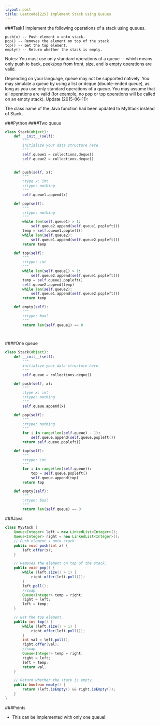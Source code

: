 ```yaml
---
layout: post
title: Leetcode[225] Implement Stack using Queues
---
```

###Task1
Implement the following operations of a stack using queues.

	push(x) -- Push element x onto stack.
	pop() -- Removes the element on top of the stack.
	top() -- Get the top element.
	empty() -- Return whether the stack is empty.
Notes:
You must use only standard operations of a queue -- which means only push to back, peek/pop from front, size, and is empty operations are valid.

Depending on your language, queue may not be supported natively. You may simulate a queue by using a list or deque (double-ended queue), as long as you use only standard operations of a queue.
You may assume that all operations are valid (for example, no pop or top operations will be called on an empty stack).
Update (2015-06-11):

The class name of the Java function had been updated to MyStack instead of Stack.

###Python
####Two queue
```python
class Stack(object):
    def __init__(self):
        """
        initialize your data structure here.
        """
        self.queue1 = collections.deque()
        self.queue2 = collections.deque()
        

    def push(self, x):
        """
        :type x: int
        :rtype: nothing
        """
        self.queue1.append(x)

    def pop(self):
        """
        :rtype: nothing
        """
        while len(self.queue1) > 1:
            self.queue2.append(self.queue1.popleft())
        temp = self.queue1.popleft()
        while len(self.queue2):
            self.queue1.append(self.queue2.popleft())
        return temp

    def top(self):
        """
        :rtype: int
        """
        while len(self.queue1) > 1:
            self.queue2.append(self.queue1.popleft())
        temp = self.queue1.popleft()
        self.queue2.append(temp)
        while len(self.queue2):
            self.queue1.append(self.queue2.popleft())
        return temp

    def empty(self):
        """
        :rtype: bool
        """
        return len(self.queue1) == 0
        
        
```
####One queue
```python
class Stack(object):
    def __init__(self):
        """
        initialize your data structure here.
        """
        self.queue = collections.deque()

    def push(self, x):
        """
        :type x: int
        :rtype: nothing
        """
        self.queue.append(x)

    def pop(self):
        """
        :rtype: nothing
        """
        for i in range(len(self.queue) - 1):
            self.queue.append(self.queue.popleft())
        return self.queue.popleft()

    def top(self):
        """
        :rtype: int
        """
        for i in range(len(self.queue)):
            top = self.queue.popleft()
            self.queue.append(top)
        return top

    def empty(self):
        """
        :rtype: bool
        """
        return len(self.queue) == 0
```

###Java
```java
class MyStack {
    Queue<Integer> left = new LinkedList<Integer>();
    Queue<Integer> right = new LinkedList<Integer>();
    // Push element x onto stack.
    public void push(int x) {
        left.offer(x);
    }

    // Removes the element on top of the stack.
    public void pop() {
        while (left.size() > 1) {
            right.offer(left.poll());
        }
        left.poll();
        //swap
        Queue<Integer> temp = right;
        right = left;
        left = temp;
    }

    // Get the top element.
    public int top() {
        while (left.size() > 1) {
            right.offer(left.poll());
        }
        int val = left.poll();
        right.offer(val);
        //swap
        Queue<Integer> temp = right;
        right = left;
        left = temp;
        return val;
    }

    // Return whether the stack is empty.
    public boolean empty() {
        return (left.isEmpty() && right.isEmpty());
    }
}
```

###Points

* This can be implemented with only one queue!